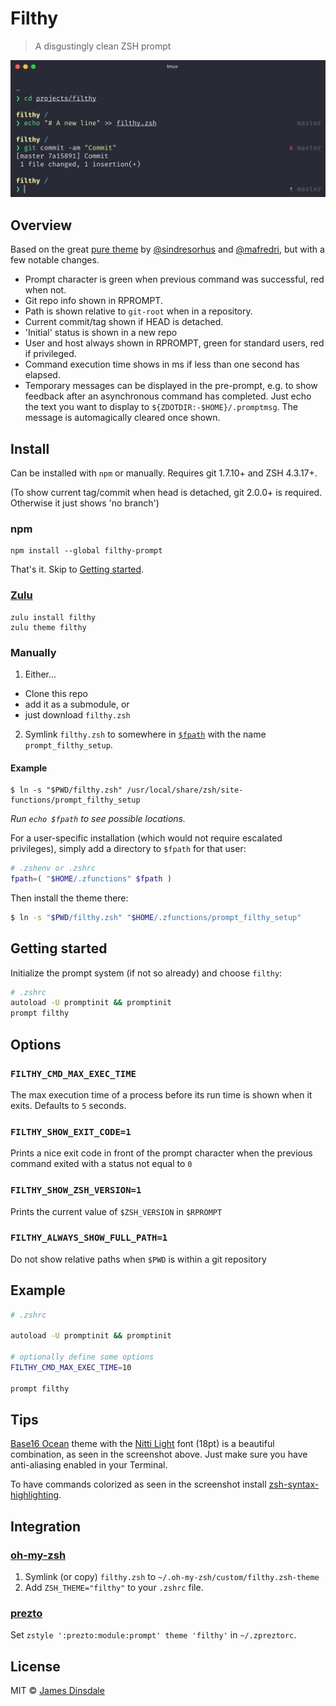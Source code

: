 # Filthy

> A disgustingly clean ZSH prompt

![](screenshots/title.png)


## Overview

Based on the great [pure theme](http://github.com/sindresorhus/pure) by [@sindresorhus](http://github.com/sindresorhus) and [@mafredri](https://github.com/mafredri), but with a few notable changes.

* Prompt character is green when previous command was successful, red when not.
* Git repo info shown in RPROMPT.
* Path is shown relative to `git-root` when in a repository.
* Current commit/tag shown if HEAD is detached.
* 'Initial' status is shown in a new repo
* User and host always shown in RPROMPT, green for standard users, red if privileged.
* Command execution time shows in ms if less than one second has elapsed.
* Temporary messages can be displayed in the pre-prompt, e.g. to show feedback after an asynchronous command has completed. Just echo the text you want to display to `${ZDOTDIR:-$HOME}/.promptmsg`. The message is automagically cleared once shown.

## Install

Can be installed with `npm` or manually. Requires git 1.7.10+ and ZSH 4.3.17+.

(To show current tag/commit when head is detached, git 2.0.0+ is required. Otherwise it just shows 'no branch')

### npm

```
npm install --global filthy-prompt
```

That's it. Skip to [Getting started](#getting-started).

### [Zulu](http://github.com/zulu-zsh/zulu)

```
zulu install filthy
zulu theme filthy
```

### Manually

1. Either…
  - Clone this repo
  - add it as a submodule, or
  - just download `filthy.zsh`

2. Symlink `filthy.zsh` to somewhere in [`$fpath`](http://www.refining-linux.org/archives/46/ZSH-Gem-12-Autoloading-functions/) with the name `prompt_filthy_setup`.

#### Example

```
$ ln -s "$PWD/filthy.zsh" /usr/local/share/zsh/site-functions/prompt_filthy_setup
```
*Run `echo $fpath` to see possible locations.*

For a user-specific installation (which would not require escalated privileges), simply add a directory to `$fpath` for that user:

```sh
# .zshenv or .zshrc
fpath=( "$HOME/.zfunctions" $fpath )
```

Then install the theme there:

```sh
$ ln -s "$PWD/filthy.zsh" "$HOME/.zfunctions/prompt_filthy_setup"
```

## Getting started

Initialize the prompt system (if not so already) and choose `filthy`:

```sh
# .zshrc
autoload -U promptinit && promptinit
prompt filthy
```


## Options

### `FILTHY_CMD_MAX_EXEC_TIME`

The max execution time of a process before its run time is shown when it exits. Defaults to `5` seconds.

### `FILTHY_SHOW_EXIT_CODE=1`

Prints a nice exit code in front of the prompt character when the previous
command exited with a status not equal to `0`

### `FILTHY_SHOW_ZSH_VERSION=1`

Prints the current value of `$ZSH_VERSION` in `$RPROMPT`

### `FILTHY_ALWAYS_SHOW_FULL_PATH=1`

Do not show relative paths when `$PWD` is within a git repository

## Example

```sh
# .zshrc

autoload -U promptinit && promptinit

# optionally define some options
FILTHY_CMD_MAX_EXEC_TIME=10

prompt filthy
```


## Tips

[Base16 Ocean](http://chriskempson.github.io/base16/#ocean) theme with the [Nitti Light](https://www.boldmonday.com/typeface/nitti/) font (18pt) is a beautiful combination, as seen in the screenshot above. Just make sure you have anti-aliasing enabled in your Terminal.

To have commands colorized as seen in the screenshot install [zsh-syntax-highlighting](https://github.com/zsh-users/zsh-syntax-highlighting).


## Integration

### [oh-my-zsh](https://github.com/robbyrussell/oh-my-zsh)

1. Symlink (or copy) `filthy.zsh` to `~/.oh-my-zsh/custom/filthy.zsh-theme`
2. Add `ZSH_THEME="filthy"` to your `.zshrc` file.

### [prezto](https://github.com/sorin-ionescu/prezto)

Set `zstyle ':prezto:module:prompt' theme 'filthy'` in `~/.zpreztorc`.

## License

MIT © [James Dinsdale](https://molovo.co)
